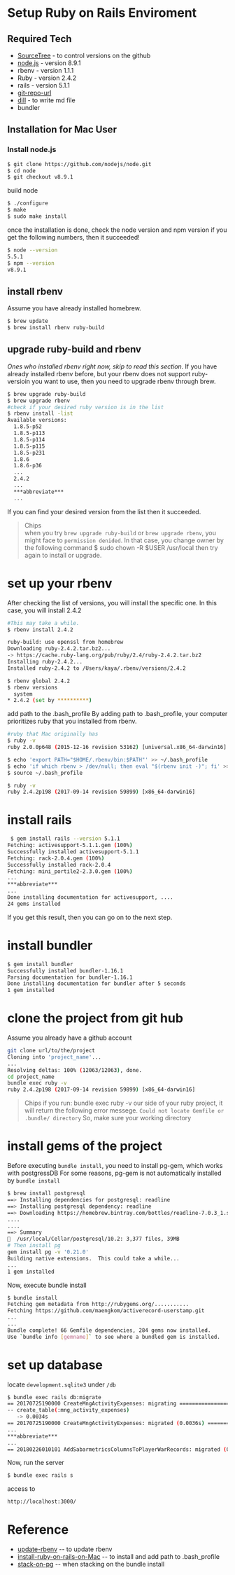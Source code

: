 # Setup Ruby on Rails Enviroment 

## Required Tech
* [SourceTree] - to control versions on the github
* [node.js] - version 8.9.1
* rbenv - version 1.1.1 
* Ruby - version 2.4.2
* rails - version 5.1.1
* [git-repo-url]
* [dill] - to write md file
* bundler 

## Installation for Mac User 
### Install node.js
```sh
$ git clone https://github.com/nodejs/node.git
$ cd node
$ git checkout v8.9.1
```
build node
```sh
$ ./configure
$ make
$ sudo make install
```
once the installation is done, check the node version and npm version
if you get the following numbers, then it succeeded! 
```sh
$ node --version
5.5.1
$ npm --version
v8.9.1
```
## install rbenv
Assume you have already installed homebrew.
```sh
$ brew update
$ brew install rbenv ruby-build
```
## upgrade ruby-build and rbenv 
*Ones who installed rbenv right now, skip to read this section.* 
If you have already installed rbenv before, but your rbenv does not support ruby-versioin you want to use, then you need to upgrade rbenv through brew.

```sh
$ brew upgrade ruby-build 
$ brew upgrade rbenv
#check if your desired ruby version is in the list 
$ rbenv install -list 
Available versions:
  1.8.5-p52
  1.8.5-p113
  1.8.5-p114
  1.8.5-p115
  1.8.5-p231
  1.8.6
  1.8.6-p36
  ...
  2.4.2
  ...
  ***abbreviate***
  ...
```
If you can find your desired version from the list then it succeeded.
> Chips  
> when you try `brew upgrade ruby-build` or `brew upgrade rbenv`, you might face to `permission denided`. In that case, you change owner by the following command
$ sudo chown -R $USER /usr/local
then try again to install or upgrade.

# set up your rbenv
After checking the list of versions, you will install the specific one. In this case, you will install 2.4.2
```sh
#This may take a while. 
$ rbenv install 2.4.2

ruby-build: use openssl from homebrew
Downloading ruby-2.4.2.tar.bz2...
-> https://cache.ruby-lang.org/pub/ruby/2.4/ruby-2.4.2.tar.bz2
Installing ruby-2.4.2...
Installed ruby-2.4.2 to /Users/kaya/.rbenv/versions/2.4.2

$ rbenv global 2.4.2
$ rbenv versions
  system
* 2.4.2 (set by **********)
```
add path to the .bash_profile 
By adding path to .bash_profile, 
your computer prioritizes ruby that you installed from rbenv. 
```sh
#ruby that Mac originally has
$ ruby -v
ruby 2.0.0p648 (2015-12-16 revision 53162) [universal.x86_64-darwin16]

$ echo 'export PATH="$HOME/.rbenv/bin:$PATH"' >> ~/.bash_profile
$ echo 'if which rbenv > /dev/null; then eval "$(rbenv init -)"; fi' >> ~/.bash_profile
$ source ~/.bash_profile

$ ruby -v
ruby 2.4.2p198 (2017-09-14 revision 59899) [x86_64-darwin16]
```
# install rails
```sh
 $ gem install rails --version 5.1.1
Fetching: activesupport-5.1.1.gem (100%)
Successfully installed activesupport-5.1.1
Fetching: rack-2.0.4.gem (100%)
Successfully installed rack-2.0.4
Fetching: mini_portile2-2.3.0.gem (100%)
...
***abbreviate***
...
Done installing documentation for activesupport, ....
24 gems installed
```
If you get this result, then you can go on to the next step.
# install bundler 
```sh
$ gem install bundler
Successfully installed bundler-1.16.1
Parsing documentation for bundler-1.16.1
Done installing documentation for bundler after 5 seconds
1 gem installed
```
# clone the project from git hub 
Assume you already have a github account 
```sh
git clone url/to/the/project
Cloning into 'project_name'...
...
Resolving deltas: 100% (12063/12063), done.
cd project_name
bundle exec ruby -v 
ruby 2.4.2p198 (2017-09-14 revision 59899) [x86_64-darwin16]
```
> Chips 
if you run:
bundle exec ruby -v 
our side of your ruby project, it will return the following error messege. 
`Could not locate Gemfile or .bundle/ directory`
So, make sure your working directory 

# install gems of the project 
Before executing `bundle install`, you need to install pg-gem, which works with postgressDB 
For some reasons, pg-gem is not automatically installed by `bundle install`

```sh 
$ brew install postgresql
==> Installing dependencies for postgresql: readline
==> Installing postgresql dependency: readline
==> Downloading https://homebrew.bintray.com/bottles/readline-7.0.3_1.sierra.bottle.tar.gz
....
....
==> Summary
🍺  /usr/local/Cellar/postgresql/10.2: 3,377 files, 39MB
# Then install pg 
gem install pg -v '0.21.0'
Building native extensions.  This could take a while...
...
1 gem installed
```
Now, execute bundle install 
```sh
$ bundle install
Fetching gem metadata from http://rubygems.org/...........
Fetching https://github.com/maengkom/activerecord-userstamp.git
...
...
Bundle complete! 66 Gemfile dependencies, 284 gems now installed.
Use `bundle info [gemname]` to see where a bundled gem is installed.
```
# set up database 
locate `development.sqlite3` under `/db`
```sh
$ bundle exec rails db:migrate
== 20170725190000 CreateMngActivityExpenses: migrating ========================
-- create_table(:mng_activity_expenses)
   -> 0.0034s
== 20170725190000 CreateMngActivityExpenses: migrated (0.0036s) ===============
...
***abbreviate***
...
== 20180226010101 AddSabarmetricsColumnsToPlayerWarRecords: migrated (0.2077s) 
```

Now, run the server 
```sh
$ bundle exec rails s
```
access to 
```sh
http://localhost:3000/
```


# Reference 
* [update-rbenv] -- to update rbenv
* [install-ruby-on-rails-on-Mac] -- to install and add path to .bash_profile
* [stack-on-pg] -- when stacking on the bundle install 


[//]: # (These are reference links used in the body of this note and get stripped out when the markdown processor does its job. There is no need to format nicely because it shouldn't be seen. Thanks SO - http://stackoverflow.com/questions/4823468/store-comments-in-markdown-syntax)

[SourceTree]: <https://www.sourcetreeapp.com/>
[dill]: <https://github.com/joemccann/dillinger>
[git-repo-url]: <>
[node.js]: <http://nodejs.org>
[update-rbenv]: <http://morizyun.github.io/ruby/rbenv-update-mac-homebrew.html>
[install-ruby-on-rails-on-Mac]: <https://qiita.com/narikei/items/cd029911597cdc71c516>
[stack-on-pg]: <https://qiita.com/youcune/items/5b783f7fde45d0fd4b35>
>


  
   
